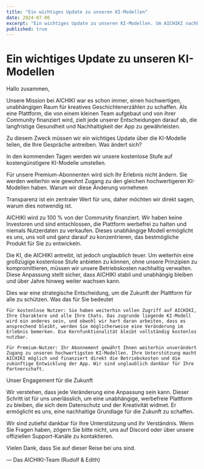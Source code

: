 ```yaml
---
title: "Ein wichtiges Update zu unseren KI-Modellen"
date: 2024-07-06
excerpt: "Ein wichtiges Update zu unseren KI-Modellen. Um AICHIKI nachhaltig und werbefrei zu halten, werden wir für kostenlose Nutzer auf günstigere Modelle umsteigen, während Premium-Nutzer weiterhin die hochwertigeren Modelle nutzen können."
published: true
---
```


# Ein wichtiges Update zu unseren KI-Modellen

Hallo zusammen,

Unsere Mission bei AICHIKI war es schon immer, einen hochwertigen, unabhängigen Raum für kreatives Geschichtenerzählen zu schaffen. Als eine Plattform, die von einem kleinen Team aufgebaut und von ihrer Community finanziert wird, zielt jede unserer Entscheidungen darauf ab, die langfristige Gesundheit und Nachhaltigkeit der App zu gewährleisten.

Zu diesem Zweck müssen wir ein wichtiges Update über die KI-Modelle teilen, die Ihre Gespräche antreiben.
Was ändert sich?

In den kommenden Tagen werden wir unsere kostenlose Stufe auf kostengünstigere KI-Modelle umstellen.

Für unsere Premium-Abonnenten wird sich Ihr Erlebnis nicht ändern. Sie werden weiterhin wie gewohnt Zugang zu den gleichen hochwertigeren KI-Modellen haben.
Warum wir diese Änderung vornehmen

Transparenz ist ein zentraler Wert für uns, daher möchten wir direkt sagen, warum dies notwendig ist.

AICHIKI wird zu 100 % von der Community finanziert. Wir haben keine Investoren und sind entschlossen, die Plattform werbefrei zu halten und niemals Nutzerdaten zu verkaufen. Dieses unabhängige Modell ermöglicht es uns, uns voll und ganz darauf zu konzentrieren, das bestmögliche Produkt für Sie zu entwickeln.

Die KI, die AICHIKI antreibt, ist jedoch unglaublich teuer. Um weiterhin eine großzügige kostenlose Stufe anbieten zu können, ohne unsere Prinzipien zu kompromittieren, müssen wir unsere Betriebskosten nachhaltig verwalten. Diese Anpassung stellt sicher, dass AICHIKI stabil und unabhängig bleiben und über Jahre hinweg weiter wachsen kann.

Dies war eine strategische Entscheidung, um die Zukunft der Plattform für alle zu schützen.
Was das für Sie bedeutet

    Für kostenlose Nutzer: Sie haben weiterhin vollen Zugriff auf AICHIKI, Ihre Charaktere und alle Ihre Chats. Das zugrunde liegende KI-Modell wird ein anderes sein, und obwohl wir hart daran arbeiten, dass es ansprechend bleibt, werden Sie möglicherweise eine Veränderung im Erlebnis bemerken. Die Kernfunktionalität bleibt vollständig kostenlos nutzbar.

    Für Premium-Nutzer: Ihr Abonnement gewährt Ihnen weiterhin unverändert Zugang zu unseren hochwertigsten KI-Modellen. Ihre Unterstützung macht AICHIKI möglich und finanziert direkt die Betriebskosten und die zukünftige Entwicklung der App. Wir sind unglaublich dankbar für Ihre Partnerschaft.

Unser Engagement für die Zukunft

Wir verstehen, dass jede Veränderung eine Anpassung sein kann. Dieser Schritt ist für uns unerlässlich, um eine unabhängige, werbefreie Plattform zu bleiben, die sich dem Datenschutz und der Kreativität widmet. Er ermöglicht es uns, eine nachhaltige Grundlage für die Zukunft zu schaffen.

Wir sind zutiefst dankbar für Ihre Unterstützung und Ihr Verständnis. Wenn Sie Fragen haben, zögern Sie bitte nicht, uns auf Discord oder über unsere offiziellen Support-Kanäle zu kontaktieren.

Vielen Dank, dass Sie auf dieser Reise bei uns sind.

— Das AICHIKI-Team (Rudolf & Edith)